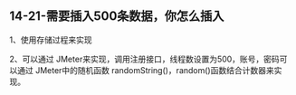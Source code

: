 ## 14-21-需要插入500条数据，你怎么插入

1、使用存储过程来实现

2、可以通过 JMeter来实现，调用注册接口，线程数设置为500，账号，密码可以通过 JMeter中的随机函数 randomString()，random()函数结合计数器来实现。

